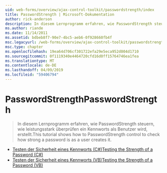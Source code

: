 ```yaml
---
uid: web-forms/overview/ajax-control-toolkit/passwordstrength/index
title: PasswordStrength | Microsoft-Dokumentation
author: rick-anderson
description: In diesem Lernprogramm erfahren, wie PasswordStrength steuern, wie leistungsstark überprüfen ein Kennworts als Benutzer wird, erstellt.
ms.author: riande
ms.date: 11/14/2011
ms.assetid: bdbeb8f7-90e7-4bc5-aeb6-0f928660fb4f
msc.legacyurl: /web-forms/overview/ajax-control-toolkit/passwordstrength
msc.type: chapter
ms.openlocfilehash: 19ea64d706cf301722efa29e5eca952d004d1710
ms.sourcegitcommit: 0f1119340e4464720cfd16d0ff15764746ea1fea
ms.translationtype: MT
ms.contentlocale: de-DE
ms.lasthandoff: 04/09/2019
ms.locfileid: "59406794"
---
```

# <a name="passwordstrength"></a><span data-ttu-id="0090f-103">PasswordStrength</span><span class="sxs-lookup"><span data-stu-id="0090f-103">PasswordStrength</span></span>

> <span data-ttu-id="0090f-104">In diesem Lernprogramm erfahren, wie PasswordStrength steuern, wie leistungsstark überprüfen ein Kennworts als Benutzer wird, erstellt.</span><span class="sxs-lookup"><span data-stu-id="0090f-104">This tutorial shows how to PasswordStrength control to check how strong a password is as a user creates it.</span></span>


- [<span data-ttu-id="0090f-105">Testen der Sicherheit eines Kennworts (C#)</span><span class="sxs-lookup"><span data-stu-id="0090f-105">Testing the Strength of a Password (C#)</span></span>](testing-the-strength-of-a-password-cs.md)
- [<span data-ttu-id="0090f-106">Testen der Sicherheit eines Kennworts (VB)</span><span class="sxs-lookup"><span data-stu-id="0090f-106">Testing the Strength of a Password (VB)</span></span>](testing-the-strength-of-a-password-vb.md)
